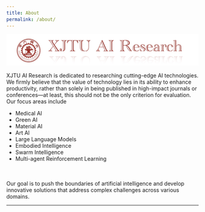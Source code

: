 ```yaml
---
title: About
permalink: /about/
---
```


![banner](images/banner.jpg)



XJTU AI Research is dedicated to researching cutting-edge AI technologies. We firmly believe that the value of technology lies in its ability to enhance productivity, rather than solely in being published in high-impact journals or conferences—at least, this should not be the only criterion for evaluation. Our focus areas include

- Medical AI
- Green AI 
- Material AI
- Art AI
- Large Language Models
- Embodied Intelligence 
- Swarm Intelligence
- Multi-agent Reinforcement Learning
<br> 
<br>
  Our goal is to push the boundaries of artificial intelligence and develop innovative solutions that address complex challenges across various domains.
<hr>

